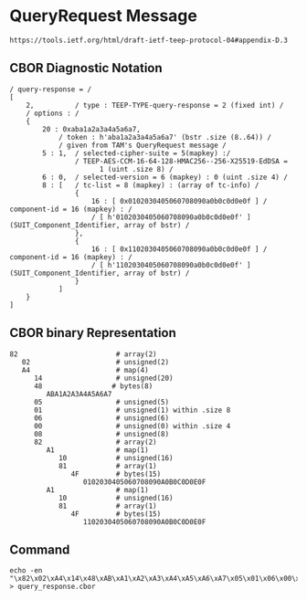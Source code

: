 <!--
 Copyright (c) 2020 SECOM CO., LTD. All Rights reserved.

 SPDX-License-Identifier: BSD-2-Clause
-->

# QueryRequest Message
    https://tools.ietf.org/html/draft-ietf-teep-protocol-04#appendix-D.3

## CBOR Diagnostic Notation
    / query-response = /
    [
        2,          / type : TEEP-TYPE-query-response = 2 (fixed int) /
        / options : /
        {
            20 : 0xaba1a2a3a4a5a6a7,
                / token : h'aba1a2a3a4a5a6a7' (bstr .size (8..64)) /
                / given from TAM's QueryRequest message /
            5 : 1,  / selected-cipher-suite = 5(mapkey) :/
                    / TEEP-AES-CCM-16-64-128-HMAC256--256-X25519-EdDSA =
                          1 (uint .size 8) /
            6 : 0,  / selected-version = 6 (mapkey) : 0 (uint .size 4) /
            8 : [   / tc-list = 8 (mapkey) : (array of tc-info) /
                    {
                        16 : [ 0x0102030405060708090a0b0c0d0e0f ] / component-id = 16 (mapkey) : /
                        / [ h'0102030405060708090a0b0c0d0e0f' ] (SUIT_Component_Identifier, array of bstr) /
                    },
                    {
                        16 : [ 0x1102030405060708090a0b0c0d0e0f ] / component-id = 16 (mapkey) : /
                        / [ h'1102030405060708090a0b0c0d0e0f' ] (SUIT_Component_Identifier, array of bstr) /
                    }
                ]
        }
    ]


## CBOR binary Representation
    82                        # array(2)
       02                     # unsigned(2)
       A4                     # map(4)
          14                  # unsigned(20)
          48                 # bytes(8)
             ABA1A2A3A4A5A6A7
          05                  # unsigned(5)
          01                  # unsigned(1) within .size 8
          06                  # unsigned(6)
          00                  # unsigned(0) within .size 4
          08                  # unsigned(8)
          82                  # array(2)
             A1               # map(1)
                10            # unsigned(16)
                81            # array(1)
                   4F         # bytes(15)
                      0102030405060708090A0B0C0D0E0F
             A1               # map(1)
                10            # unsigned(16)
                81            # array(1)
                   4F         # bytes(15)
                      1102030405060708090A0B0C0D0E0F


## Command
    echo -en "\x82\x02\xA4\x14\x48\xAB\xA1\xA2\xA3\xA4\xA5\xA6\xA7\x05\x01\x06\x00\x08\x82\xA1\x10\x81\x4F\x01\x02\x03\x04\x05\x06\x07\x08\x09\x0A\x0B\x0C\x0D\x0E\x0F\xA1\x10\x81\x4F\x11\x02\x03\x04\x05\x06\x07\x08\x09\x0A\x0B\x0C\x0D\x0E\x0F" > query_response.cbor
